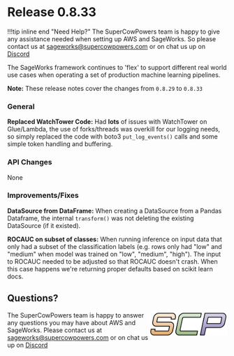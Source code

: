 # Release 0.8.33

!!!tip inline end "Need Help?"
    The SuperCowPowers team is happy to give any assistance needed when setting up AWS and SageWorks. So please contact us at [sageworks@supercowpowers.com](mailto:sageworks@supercowpowers.com) or on chat us up on [Discord](https://discord.gg/WHAJuz8sw8) 

The SageWorks framework continues to 'flex' to support different real world use cases when operating a set of production machine learning pipelines.

**Note:** These release notes cover the changes from `0.8.29` to `0.8.33`


### General
**Replaced WatchTower Code:** Had **lots** of issues with WatchTower on Glue/Lambda, the use of forks/threads was overkill for our logging needs, so simply replaced the code with boto3 `put_log_events()` calls and some simple token handling and buffering.

### API Changes
None
	
### Improvements/Fixes
**DataSource from DataFrame:**
When creating a DataSource from a Pandas Dataframe, the internal `transform()` was not deleting the existing DataSource (if it existed).

**ROCAUC on subset of classes:** When running inference on input data that only had a subset of the classification labels (e.g. rows only had "low" and "medium" when model was trained on "low", "medium", "high"). The input to ROCAUC needed to be adjusted so that ROCAUC doesn't crash. When this case happens we're returning proper defaults based on scikit learn docs.

## Questions?
<img align="right" src="../../images/scp.png" width="180">

The SuperCowPowers team is happy to answer any questions you may have about AWS and SageWorks. Please contact us at [sageworks@supercowpowers.com](mailto:sageworks@supercowpowers.com) or on chat us up on [Discord](https://discord.gg/WHAJuz8sw8) 


